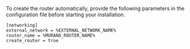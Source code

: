 To create the router automatically, provide the following parameters in the configuration file before starting your installation.

    [networking]
    external_network = %EXTERNAL_NETWORK_NAME%
    router_name = %MURANO_ROUTER_NAME%
    create_router = true
